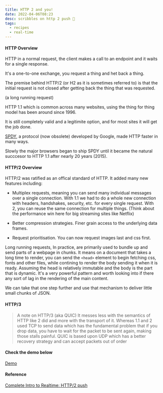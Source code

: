 ```yaml
---
title: HTTP 2 and you!
date: 2022-04-06T08:23
desc: scribbles on http 2 push 🙌
tags:
  - recipes
  - real-time
---
```


#### HTTP Overview

HTTP in a normal request, the client makes a call to an endpoint and it waits for a single response. 

It's a one-to-one exchange, you request a thing and het back a thing.

The premise behind HTTP/2 (or H2 as it is sometimes referred to) is that the initial request is not closed after getting back the thing that was requested.

(a long running request)

HTTP 1.1 which is common across many websites, using the thing for thing model has been around since 1996. 

It is still completely valid and a legitimite option, and for most sites it will get the job done.

[SPDY](https://en.wikipedia.org/wiki/SPDY), a protocol (now obsolete) developed by Google, made HTTP faster in many ways. 

Slowly the major browsers began to ship SPDY until it became the natural succcesor to HTTP 1.1 after nearly 20 years (2015).

#### HTTP/2 Overview

HTTP/2 was ratified as an offical standard of HTTP. It added many new features including:

* Multiplex requests,  meaning you can send many individual messages over a single connection. 
  With 1.1 we had to do a whole new connection with headers, handshakes, security, etc. for every single request. 
  With 2, you can reuse the same connection for multiple things. (Think about the performance win here for big streaming sites like Netflix)

* Better compression strategies. Finer grain access to the underlying data frames. 

* Request prioritisation. You can now request images last and css first.

Long running requests, In practice, are primarily used to bundle up and send parts of a webpage in chunks. It means on a document that takes a 
long time to render, you can send the `<head>` element to begin fetching css, fonts and other files, while contining to render the body 
sending it when it is ready. Assuming the head is relatively immutable and the body is the part that is dynamic. It's a very powerful pattern and worth
looking into if there any sort of lag in the rendering of the main content.

We can take that one step further and use that mechanism to deliver little small chunks of JSON.

#### HTTP/3

> A note on HTTP/3 (aka QUIC) It messes less with the semantics of HTTP like 2 did and more with the transport of it. 
Whereas 1.1 and 2 used TCP to send data which has the fundamental problem that if you drop data, you have to wait for the packet to be sent again, 
making those stalls painful. QUIC is based upon UDP which has a better recovery strategy and can accept packets out of order

#### Check the demo below

[Demo](https://github.com/admhpr/http-2-push)

#### Reference

[Complete Intro to Realtime: HTTP/2 push](https://btholt.github.io/complete-intro-to-realtime/intro-to-http2-push)
